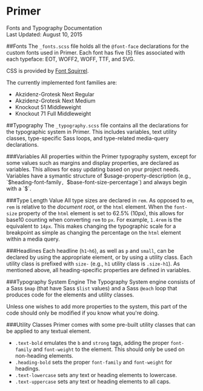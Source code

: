 Primer
===
Fonts and Typography Documentation  
Last Updated: August 10, 2015

##Fonts
The `_fonts.scss` file holds all the `@font-face` declarations for the custom fonts used in Primer. Each font has five (5) files associated with each typeface: EOT, WOFF2, WOFF, TTF, and SVG.

CSS is provided by [Font Squirrel](http://fontsquirrel.com).

The currently implemented font families are:

- Akzidenz-Grotesk Next Regular
- Akzidenz-Grotesk Next Medium
- Knockout 51 Middleweight
- Knockout 71 Full Middleweight

##Typography
The `_typography.scss` file contains all the declarations for the typographic system in Primer. This includes variables, text utility classes, type-specific Sass loops, and type-related media-query declarations.

###Variables
All properties within the Primer typography system, except for some values such as margins and display properties, are declared as variables. This allows for easy updating based on your project needs. Variables have a symantic structure of $usage-property-description (e.g., `$heading-font-family`, `$base-font-size-percentage`) and always begin with a `$`.

###Type Length Value
All type sizes are declared in `rem`. As opposed to `em`, `rem` is relative to the *document root*, or the `html` element. When the `font-size` property of the `html` element is set to 62.5% (10px), this allows for base10 counting when converting `rem` to `px`. For example, `1.4rem` is the equivalent to `14px`. This makes changing the typographic scale for a breakpoint as simple as changing the percentage on the `html` element within a media query.

###Headlines
Each headline (`h1`-`h6`), as well as `p` and `small`, can be declared by using the appropriate element, or by using a utility class. Each utility class is prefixed with `size-` (e.g., `h1` utility class is `.size-h1`). As mentioned above, all heading-specific properties are defined in variables.

###Typography System Engine
The Typography System engine consists of a Sass `$map` (that have Sass `$list` values) and a Sass `@each` loop that produces code for the elements and utility classes.

Unless one wishes to add more properties to the system, this part of the code should only be modified if you know what you're doing.

###Utility Classes
Primer comes with some pre-built utility classes that can be applied to any textual element.

- `.text-bold` emulates the `b` and `strong` tags, adding the proper `font-family` and `font-weight` to the element. This should only be used on non-heading elements.
- `.heading-bold` sets the proper `font-family` and `font-weight` for headings.
- `.text-lowercase` sets any text or heading elements to lowercase.
- `.text-uppercase` sets any text or heading elements to all caps.
